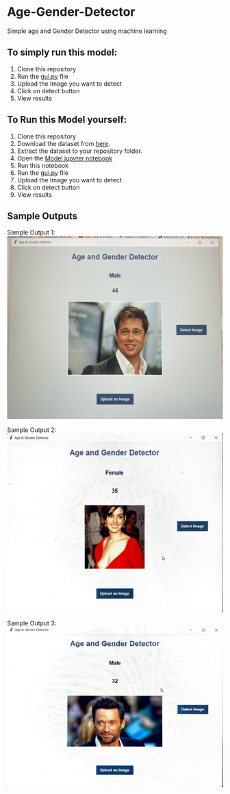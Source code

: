 # Age-Gender-Detector
Simple age and Gender Detector using machine learning

## To simply run this model:
1. Clone this repository
2. Run the [gui.py](https://github.com/Anshuydv55/Age-Gender-Detector/blob/main/Gui.py) file
3. Upload the Image you want to detect
4. Click on detect button
5. View results

 ## To Run this Model yourself:
 
1. Clone this repository
2. Download the dataset from [here](https://www.kaggle.com/datasets/jangedoo/utkface-new).
3. Extract the dataset to your repository folder.
4. Open the [Model jupyter notebook](https://github.com/Anshuydv55/Age-Gender-Detector/blob/main/model.ipynb)
5. Run this notebook
6. Run the [gui.py](https://github.com/Anshuydv55/Age-Gender-Detector/blob/main/Gui.py) file
7. Upload the Image you want to detect
8. Click on detect button
9. View results
    
 ## Sample Outputs
 Sample Output 1:
 ![ Sample Output 1](https://github.com/Anshuydv55/Age-Gender-Detector/blob/main/Output_sample_1.jpeg
)

Sample Output 2:
 ![ Sample Output 2](https://github.com/Anshuydv55/Age-Gender-Detector/blob/main/Output_sample_2.jpeg
)

Sample Output 3:
 ![ Sample Output 2](https://github.com/Anshuydv55/Age-Gender-Detector/blob/main/Output_sample_3.jpeg
)
